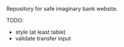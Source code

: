Repository for safe imaginary bank website. 

TODO:
- style (at least table)
- validate transfer input